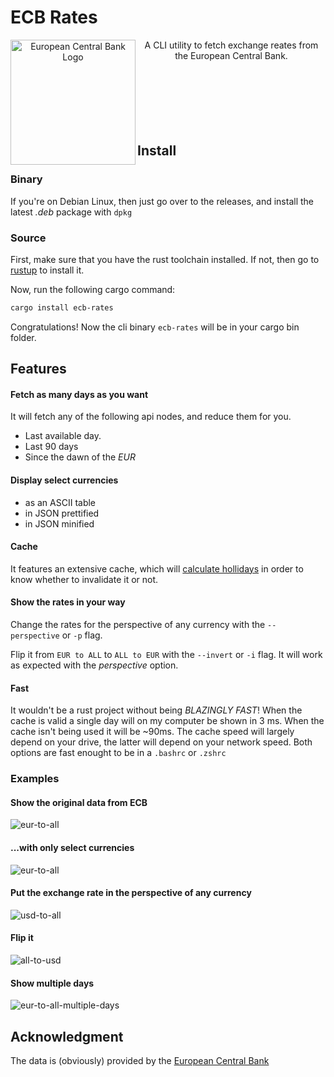 # ECB Rates

<p style="text-align: center">
  <img
    src="images/Logo_European_Central_Bank.svg"
    width="200"
    alt="European Central Bank Logo"
    align="left"
  />
  A CLI utility to fetch exchange reates from the European Central Bank.
  <br />
  <br />
  <br />
  <br />
  <br />
  <br />
  <br />
</p>

## Install

### Binary

If you're on Debian Linux, then just go over to the releases, and install the latest *.deb* package with `dpkg`

### Source

First, make sure that you have the rust toolchain installed. If not, then go to [rustup](https://rustup.rs) to install it.

Now, run the following cargo command:

```sh
cargo install ecb-rates
```

Congratulations! Now the cli binary `ecb-rates` will be in your cargo bin folder.

## Features

#### Fetch as many days as you want

It will fetch any of the following api nodes, and reduce them for you.

- Last available day.
- Last 90 days
- Since the dawn of the *EUR*

#### Display select currencies

- as an ASCII table
- in JSON prettified
- in JSON minified

#### Cache

It features an extensive cache, which will [calculate hollidays](src/holiday.rs) in order to know whether to invalidate it or not.

#### Show the rates in your way

Change the rates for the perspective of any currency with the `--perspective` or `-p` flag.

Flip it from `EUR to ALL` to `ALL to EUR` with the `--invert` or `-i` flag. It will work as expected with the *perspective* option.

#### Fast

It wouldn't be a rust project without being *BLAZINGLY FAST*! When the cache is valid a single day will on my computer be shown in 3 ms. When the cache isn't being used it will be ~90ms. The cache speed will largely depend on your drive, the latter will depend on your network speed. Both options are fast enought to be in a `.bashrc` or `.zshrc`

### Examples

#### Show the original data from ECB

![eur-to-all](images/eur-to-all.png)

#### ...with only select currencies

![eur-to-all](images/eur-to-all-select.png)

#### Put the exchange rate in the perspective of any currency

![usd-to-all](images/usd-to-all.png)

#### Flip it

![all-to-usd](images/all-to-usd.png)

#### Show multiple days

![eur-to-all-multiple-days](images/eur-to-all-multiple-days.png)

## Acknowledgment

The data is (obviously) provided by the [European Central Bank](https://www.ecb.europa.eu/stats/policy_and_exchange_rates/euro_reference_exchange_rates/html/index.en.html)
